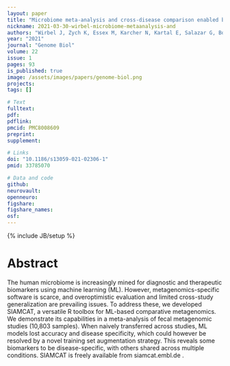 ```yaml
---
layout: paper
title: "Microbiome meta-analysis and cross-disease comparison enabled by the SIAMCAT machine learning toolbox"
nickname: 2021-03-30-wirbel-microbiome-metaanalysis-and
authors: "Wirbel J, Zych K, Essex M, Karcher N, Kartal E, Salazar G, Bork P, Sunagawa S, Zeller G"
year: "2021"
journal: "Genome Biol"
volume: 22
issue: 1
pages: 93
is_published: true
image: /assets/images/papers/genome-biol.png
projects:
tags: []

# Text
fulltext:
pdf:
pdflink:
pmcid: PMC8008609
preprint:
supplement:

# Links
doi: "10.1186/s13059-021-02306-1"
pmid: 33785070

# Data and code
github:
neurovault:
openneuro:
figshare:
figshare_names:
osf:
---
```

{% include JB/setup %}

# Abstract

The human microbiome is increasingly mined for diagnostic and therapeutic biomarkers using machine learning (ML). However, metagenomics-specific software is scarce, and overoptimistic evaluation and limited cross-study generalization are prevailing issues. To address these, we developed SIAMCAT, a versatile R toolbox for ML-based comparative metagenomics. We demonstrate its capabilities in a meta-analysis of fecal metagenomic studies (10,803 samples). When naively transferred across studies, ML models lost accuracy and disease specificity, which could however be resolved by a novel training set augmentation strategy. This reveals some biomarkers to be disease-specific, with others shared across multiple conditions. SIAMCAT is freely available from siamcat.embl.de .
